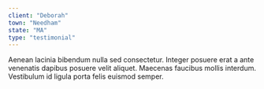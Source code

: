 ```yaml
---
client: "Deborah"
town: "Needham"
state: "MA"
type: "testimonial"
---
```


Aenean lacinia bibendum nulla sed consectetur. Integer posuere erat a ante venenatis dapibus posuere velit aliquet. Maecenas faucibus mollis interdum. Vestibulum id ligula porta felis euismod semper.